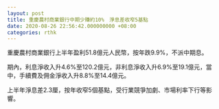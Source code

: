 ```yaml
---
layout: post
title: 重慶農村商業銀行中期少賺約10%　淨息差收窄5基點
date: 2020-08-26 22:56:42.000000000 +08:00
categories: rthk
---
```


重慶農村商業銀行上半年盈利51.8億元人民幣，按年跌9.9%，不派中期息。

期內，利息淨收入升4.6%至120.2億元，非利息淨收入升6.9%至19.1億元，當中，手續費及佣金淨收入升8.8%至14.4億元。

上半年淨息差2.3厘，按年收窄5個基點，受行業競爭加劇、市場利率下行等影響。
